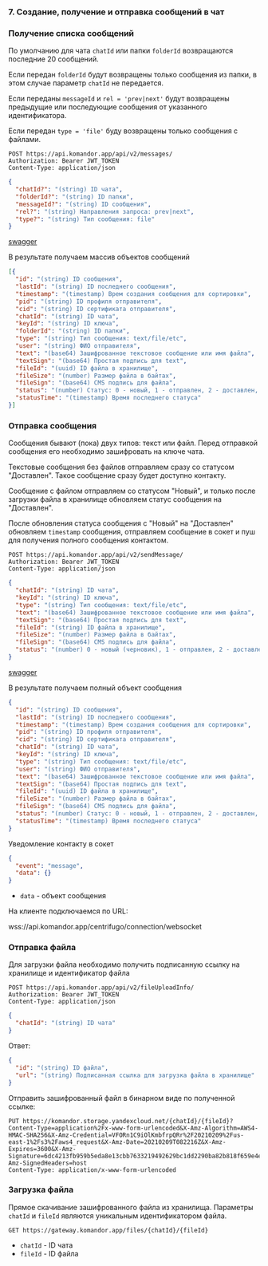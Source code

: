 ### 7. Создание, получение и отправка сообщений в чат

### Получение списка сообщений

По умолчанию для чата `chatId` или папки `folderId` возвращаются последние 20 сообщений. 

Если передан `folderId` будут возвращены только сообщения из папки, в этом случае параметр `chatId` не передается.

Если переданы `messageId` и `rel = 'prev|next'` будут возвращены предыдущие или последующие сообщения от указанного 
идентификатора.

Если передан `type = 'file'` буду возвращены только сообщения с файлами.

```http request
POST https://api.komandor.app/api/v2/messages/
Authorization: Bearer JWT_TOKEN
Content-Type: application/json
```
```json
{
  "chatId?": "(string) ID чата",
  "folderId?": "(string) ID папки",
  "messageId?": "(string) ID сообщения",
  "rel?": "(string) Направления запроса: prev|next",
  "type?": "(string) Тип сообщения: file"
}
```

[swagger](https://api.komandor.app/docs/static/index.html#/Messages/post_api_messages_)

В результате получаем массив объектов сообщений

```json
[{
  "id": "(string) ID сообщения",
  "lastId": "(string) ID последнего сообщения",
  "timestamp": "(timestamp) Врем создания сообщения для сортировки",
  "pid": "(string) ID профиля отправителя",
  "cid": "(string) ID сертификата отправителя",
  "chatId": "(string) ID чата",
  "keyId": "(string) ID ключа",
  "folderId": "(string) ID папки",
  "type": "(string) Тип сообщения: text/file/etc",
  "user": "(string) ФИО отправителя",
  "text": "(base64) Зашифрованное текстовое сообщение или имя файла",
  "textSign": "(base64) Простая подпись для text",
  "fileId": "(uuid) ID файла в хранилище",
  "fileSize": "(number) Размер файла в байтах",
  "fileSign": "(base64) CMS подпись для файла",
  "status": "(number) Статус: 0 - новый, 1 - отправлен, 2 - доставлен, 3 - прочитан",
  "statusTime": "(timestamp) Время последнего статуса"
}]
```

### Отправка сообщения

Сообщения бывают (пока) двух типов: текст или файл. Перед отправкой сообщения его необходимо зашифровать на ключе чата.

Текстовые сообщения без файлов отправляем сразу со статусом "Доставлен". Такое сообщение сразу будет доступно контакту.

Сообщение с файлом отправляем со статусом "Новый", и только после загрузки файла в хранилище обновляем статус сообщения 
на "Доставлен". 

После обновления статуса сообщения с "Новый" на "Доставлен" обновляем `timestamp` сообщения, отправляем сообщение в
сокет и пуш для получения полного сообщения контактом.

```http request
POST https://api.komandor.app/api/v2/sendMessage/
Authorization: Bearer JWT_TOKEN
Content-Type: application/json
```
```json
{
  "chatId": "(string) ID чата",
  "keyId": "(string) ID ключа",
  "type": "(string) Тип сообщения: text/file/etc",
  "text": "(base64) Зашифрованное текстовое сообщение или имя файла",
  "textSign": "(base64) Простая подпись для text",
  "fileId": "(string) ID файла в хранилище",
  "fileSize": "(number) Размер файла в байтах",
  "fileSign": "(base64) CMS подпись для файла",
  "status": "(number) 0 - новый (черновик), 1 - отправлен, 2 - доставлен, 3 - прочитан"
}
```

[swagger](https://api.komandor.app/docs/static/index.html#/Messages/post_api_sendMessage_)

В результате получаем полный объект сообщения

```json
{
  "id": "(string) ID сообщения",
  "lastId": "(string) ID последнего сообщения",
  "timestamp": "(timestamp) Врем создания сообщения для сортировки",
  "pid": "(string) ID профиля отправителя",
  "cid": "(string) ID сертификата отправителя",
  "chatId": "(string) ID чата",
  "keyId": "(string) ID ключа",
  "type": "(string) Тип сообщения: text/file/etc",
  "user": "(string) ФИО отправителя",
  "text": "(base64) Зашифрованное текстовое сообщение или имя файла",
  "textSign": "(base64) Простая подпись для text",
  "fileId": "(uuid) ID файла в хранилище",
  "fileSize": "(number) Размер файла в байтах",
  "fileSign": "(base64) CMS подпись для файла",
  "status": "(number) Статус: 0 - новый, 1 - отправлен, 2 - доставлен, 3 - прочитан",
  "statusTime": "(timestamp) Время последнего статуса"
}
```

Уведомление контакту в сокет

```json
{
  "event": "message",
  "data": {}
}
```
- `data` - объект сообщения

На клиенте подключаемся по URL:

wss://api.komandor.app/centrifugo/connection/websocket

### Отправка файла

Для загрузки файла необходимо получить подписанную ссылку на хранилище и идентификатор файла

```http request
POST https://api.komandor.app/api/v2/fileUploadInfo/
Authorization: Bearer JWT_TOKEN
Content-Type: application/json
```
```json
{
  "chatId": "(string) ID чата"
}
```

Ответ:

```json
{
  "id": "(string) ID файла",
  "url": "(string) Подписанная ссылка для загрузка файла в хранилище"
}
```

Отправить зашифрованный файл в бинарном виде по полученной ссылке:

```http request
PUT https://komandor.storage.yandexcloud.net/{chatId}/{fileId}?Content-Type=application%2Fx-www-form-urlencoded&X-Amz-Algorithm=AWS4-HMAC-SHA256&X-Amz-Credential=VFORn1C9iOlKmbfrpQRr%2F20210209%2Fus-east-1%2Fs3%2Faws4_request&X-Amz-Date=20210209T082216Z&X-Amz-Expires=3600&X-Amz-Signature=6dc4213fb959b5eda8e13cbb7633219492629bc1dd2290ba82b818f659e4ef07&X-Amz-SignedHeaders=host
Content-Type: application/x-www-form-urlencoded
```

### Загрузка файла

Прямое скачивание зашифрованного файла из хранилища. Параметры `chatId` и `fileId` являются уникальным идентификатором файла.

```http request
GET https://gateway.komandor.app/files/{chatId}/{fileId}
```
- `chatId` - ID чата
- `fileId` - ID файла

